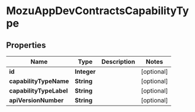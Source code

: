 
# MozuAppDevContractsCapabilityType

## Properties
Name | Type | Description | Notes
------------ | ------------- | ------------- | -------------
**id** | **Integer** |  |  [optional]
**capabilityTypeName** | **String** |  |  [optional]
**capabilityTypeLabel** | **String** |  |  [optional]
**apiVersionNumber** | **String** |  |  [optional]



